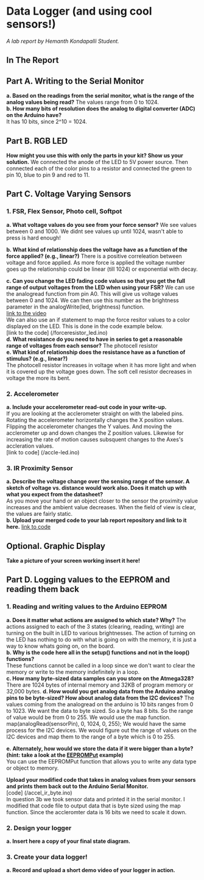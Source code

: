 # Data Logger (and using cool sensors!)

*A lab report by Hemanth Kondapalli Student.*

## In The Report

## Part A.  Writing to the Serial Monitor
 
**a. Based on the readings from the serial monitor, what is the range of the analog values being read?**
 The values range from 0 to 1024. <br>
**b. How many bits of resolution does the analog to digital converter (ADC) on the Arduino have?**<br>
It has 10 bits, since 2^10 = 1024. 

## Part B. RGB LED

**How might you use this with only the parts in your kit? Show us your solution.**
We connected the anode of the LED to 5V power source. Then connected each of the color pins to a resistor and connected the green to pin 10, blue to pin 9 and red to 11.

## Part C. Voltage Varying Sensors 
 
### 1. FSR, Flex Sensor, Photo cell, Softpot

**a. What voltage values do you see from your force sensor?**
We see values between 0 and 1000. We didnt see values up until 1024, wasn't able to press is hard enough!

**b. What kind of relationship does the voltage have as a function of the force applied? (e.g., linear?)**
There is a positive correleation between voltage and force applied. As more force is applied the voltage number goes up the relationship could be linear (till 1024) or exponential with decay. 

**c. Can you change the LED fading code values so that you get the full range of output voltages from the LED when using your FSR?**
We can use the analogread function from pin A0. This will give us voltage values between 0 and 1024. We can then use this number as the brightness parameter in the analogWrite(led, brightness) function. <br>
[link to the video](https://youtu.be/bNC21NYjnT8) <br>
We can also use an if statement to map the force resitor values to a color displayed on the LED. This is done in the code example below. <br >
[link to the code] (/forceresistor_led.ino) <br>
**d. What resistance do you need to have in series to get a reasonable range of voltages from each sensor?**
The photocell resistor <br>
**e. What kind of relationship does the resistance have as a function of stimulus? (e.g., linear?)**<br>
The photocell resistor increases in voltage when it has more light and when it is covered up the voltage goes down. 
The soft cell resistor decreases in voltage the more its bent. 
### 2. Accelerometer
**a. Include your accelerometer read-out code in your write-up.**
<br>
If you are looking at the acclerometer straight on with the labeled pins. Rotating the accelerometer horizontally changes the X position values. Flipping the accelerometer changes the Y values. And moving the acclerometer up and down changes the Z position values. Likewise for increasing the rate of motion causes subsquent changes to the Axes's accleration values. <br>
[link to code] (/accle-led.ino) <br>
### 3. IR Proximity Sensor 

**a. Describe the voltage change over the sensing range of the sensor. A sketch of voltage vs. distance would work also. Does it match up with what you expect from the datasheet?** <br>
As you move your hand or an object closer to the sensor the proximity value increases and the ambient value decreases. When the field of view is clear, the values are fairly static. <br>
**b. Upload your merged code to your lab report repository and link to it here.**
[link to code](/accel_ir.ino)
## Optional. Graphic Display

**Take a picture of your screen working insert it here!**

## Part D. Logging values to the EEPROM and reading them back
 
### 1. Reading and writing values to the Arduino EEPROM

**a. Does it matter what actions are assigned to which state? Why?**
The actions assigned to each of the 3 states (clearing, reading, writing) are turning on the built in LED to various brightnesses. The action of turning on the LED has nothing to do with what is going on with the memory, it is just a way 
to know whats going on, on the board. <br>
**b. Why is the code here all in the setup() functions and not in the loop() functions?**
<br >These functions cannot be called in a loop since we don't want to clear the memory or write to the memory indefinitely in a loop. 
<br>
**c. How many byte-sized data samples can you store on the Atmega328?**
There are 1024 bytes of internal memory and 32KB of program memory or 32,000 bytes. 
**d. How would you get analog data from the Arduino analog pins to be byte-sized? How about analog data from the I2C devices?**
The values coming from the analogread on the arduino is 10 bits ranges from 0 to 1023. 
We want the data to byte sized. So a byte has 8 bits. So the range of value would be from 0 to 255. We would use the map function. map(analogRead(sensorPin), 0, 1024, 0, 255);
We would have the same process for the I2C devices. We would figure out the range of values on the I2C devices and map them to the range of a byte which is 0 to 255. 

**e. Alternately, how would we store the data if it were bigger than a byte? (hint: take a look at the [EEPROMPut](https://www.arduino.cc/en/Reference/EEPROMPut) example)** <br>
You can use the EEPROMPut function that allows you to write any data type or object to memory.

**Upload your modified code that takes in analog values from your sensors and prints them back out to the Arduino Serial Monitor.**<br>
[code] (/accel_ir_byte.ino) 
<br>
In question 3b we took sensor data and printed it in the serial monitor. I modified that code file to output data that is byte sized using the map function. Since the accleromter data is 16 bits we need to scale it down. <br>
### 2. Design your logger
 
**a. Insert here a copy of your final state diagram.**

### 3. Create your data logger!
 
**a. Record and upload a short demo video of your logger in action.**
